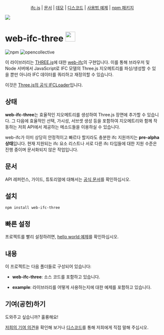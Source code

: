 <p align="center">
  <a href="https://ifcjs.github.io/info/">ifc.js</a>
  |
  <a href="https://ifcjs.github.io/info/docs/Guide/web-ifc-three/Introduction">문서</a>
  |
  <a href="https://ifcjs.github.io/web-ifc-three/example/">데모</a>
  |
  <a href="https://discord.gg/FXfyR4XrKT">디스코드</a>
  |
  <a href="https://github.com/IFCjs/web-ifc-three/tree/master/example">사용법 예제</a>
  |
  <a href="https://www.npmjs.com/package/web-ifc-three">npm 패키지</a>
</p>

<img src="banner.png">
<h1>web-ifc-three <img src="https://ifcjs.github.io/info/img/logo.svg" width="32"></h1>

![npm](https://img.shields.io/npm/dw/web-ifc-three)
![opencollective](https://opencollective.com/ifcjs/tiers/badge.svg)

이 라이브러리는 [THREE.js](https://github.com/mrdoob/three.js/)에 대한 [web-ifc](https://github.com/tomvandig/web-ifc)의 구현입니다. 이를 통해 브라우저 및 Node 서버에서 JavaScript로 IFC 모델의 Three.js 지오메트리를 파싱/생성할 수 있을 뿐만 아니라 IFC 데이터를 쿼리하고 재정의할 수 있습니다.

이것은 [Three.js의 공식 IFCLoader](https://github.com/mrdoob/three.js/)입니다.

## 상태

**web-ifc-three**는 효율적인 지오메트리를 생성하여 Three.js 장면에 추가할 수 있습니다. 그 다음에 효율적인 선택, 가시성, 서브셋 생성 등을 포함하여 지오메트리와 함께 작동하는 저희 API에서 제공하는 메소드들을 이용하실 수 있습니다.

web-ifc가 이미 상당히 안정적이고 빠르다 할지라도 충분한 ifc 지원까지는 **pre-alpha 상태**입니다. 현재 지원되는 ifc 요소 리스트나 서로 다른 ifc 타입들에 대한 지원 수준은 진행 중이며 문서화되지 않은 작업입니다.

## 문서

API 레퍼런스, 가이드, 튜토리얼에 대해서는 [공식 문서](https://ifcjs.github.io/info/docs/Guide/web-ifc-three/Introduction)를 확인하십시오.

## 설치

`npm install web-ifc-three`

## 빠른 설정

프로젝트를 빨리 설정하려면, [hello world 예제](https://ifcjs.github.io/info/docs/Hello%20world)를 확인하십시오.

## 내용

이 프로젝트는 다음 폴더들로 구성되어 있습니다:

- **web-ifc-three**: 소스 코드를 포함하고 있습니다.

- **example**: 라이브러리를 어떻게 사용하는지에 대한 예제를 포함하고 있습니다.

## 기여(공헌)하기

도와주고 싶습니까? 훌륭해요!

[저희의 기여 의견](https://github.com/IFCjs/web-ifc-three/blob/main/CONTRIBUTING.md)을 확인해 보거나 [디스코드](https://discord.gg/FXfyR4XrKT)를 통해 저희에게 직접 말해 주십시오.
